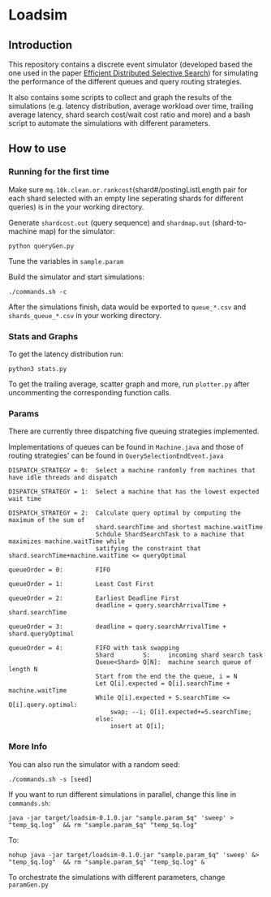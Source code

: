 # Loadsim

## Introduction

This repository contains a discrete event simulator (developed based the one used in the paper [Efficient Distributed Selective Search](http://boston.lti.cs.cmu.edu/appendices/jir17-yubink/loadsim/)) for simulating the performance of the different queues and query routing strategies.

It also contains some scripts to collect and graph the results of the simulations (e.g. latency distribution, average workload over time, trailing average latency, shard search cost/wait cost ratio and more) and a bash script to automate the simulations with different parameters.

## How to use

### Running for the first time

Make sure `mq.10k.clean.or.rankcost`(shard#/postingListLength pair for each shard selected with an empty line seperating shards for different queries) is in the your working directory.

Generate `shardcost.out` (query sequence) and `shardmap.out` (shard-to-machine map) for the simulator:

    python queryGen.py

Tune the variables in `sample.param`

Build the simulator and start simulations:
    
    ./commands.sh -c

After the simulations finish, data would be exported to `queue_*.csv` and `shards_queue_*.csv` in your working directory.

### Stats and Graphs

To get the latency distribution run:

    python3 stats.py

To get the trailing average, scatter graph and more, run `plotter.py` after uncommenting the corresponding function calls.

### Params

There are currently three dispatching five queuing strategies implemented.

Implementations of queues can be found in `Machine.java` and those of routing strategies' can be found in `QuerySelectionEndEvent.java`

    DISPATCH_STRATEGY = 0:  Select a machine randomly from machines that have idle threads and dispatch
    
    DISPATCH_STRATEGY = 1:  Select a machine that has the lowest expected wait time

    DISPATCH_STRATEGY = 2:  Calculate query optimal by computing the maximum of the sum of 
                            shard.searchTime and shortest machine.waitTime
                            Schdule ShardSearchTask to a machine that maximizes machine.waitTime while
                            satifying the constraint that shard.searchTime+machine.waitTime <= queryOptimal

    queueOrder = 0:         FIFO
    
    queueOrder = 1:         Least Cost First

    queueOrder = 2:         Earliest Deadline First
                            deadline = query.searchArrivalTime + shard.searchTime

    queueOrder = 3:         deadline = query.searchArrivalTime + shard.queryOptimal

    queueOrder = 4:         FIFO with task swapping
                            Shard        S:     incoming shard search task
                            Queue<Shard> Q[N]:  machine search queue of length N
                            Start from the end the the queue, i = N
                            Let Q[i].expected = Q[i].searchTime + machine.waitTime
                            While Q[i].expected + S.searchTime <= Q[i].query.optimal:
                                swap; --i; Q[i].expected+=S.searchTime;
                            else:
                                insert at Q[i];
      


### More Info

You can also run the simulator with a random seed:

    ./commands.sh -s [seed]

If you want to run different simulations in parallel, change this line in `commands.sh`:

    java -jar target/loadsim-0.1.0.jar "sample.param_$q" 'sweep' > "temp_$q.log"  && rm "sample.param_$q" "temp_$q.log"

To:

    nohup java -jar target/loadsim-0.1.0.jar "sample.param_$q" 'sweep' &> "temp_$q.log"  && rm "sample.param_$q" "temp_$q.log" &

To orchestrate the simulations with different parameters, change `paramGen.py` 